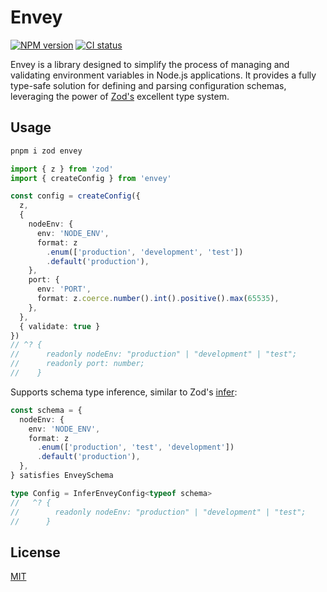 # Envey

[![NPM version](https://img.shields.io/npm/v/envey)](https://www.npmjs.com/package/envey)
[![CI status](https://github.com/samialdury/envey/actions/workflows/ci.yaml/badge.svg)](https://github.com/samialdury/envey/actions/workflows/ci.yaml)

Envey is a library designed to simplify the process of managing and validating environment variables in Node.js applications. It provides a fully type-safe solution for defining and parsing configuration schemas, leveraging the power of [Zod's](https://zod.dev/) excellent type system.

## Usage

```sh
pnpm i zod envey
```

```ts
import { z } from 'zod'
import { createConfig } from 'envey'

const config = createConfig({
  z,
  {
    nodeEnv: {
      env: 'NODE_ENV',
      format: z
        .enum(['production', 'development', 'test'])
        .default('production'),
    },
    port: {
      env: 'PORT',
      format: z.coerce.number().int().positive().max(65535),
    },
  },
  { validate: true }
})
// ^? {
//      readonly nodeEnv: "production" | "development" | "test";
//      readonly port: number;
//    }
```

Supports schema type inference, similar to Zod's [infer](https://zod.dev/?id=type-inference):

```ts
const schema = {
  nodeEnv: {
    env: 'NODE_ENV',
    format: z
      .enum(['production', 'test', 'development'])
      .default('production'),
  },
} satisfies EnveySchema

type Config = InferEnveyConfig<typeof schema>
//   ^? {
//        readonly nodeEnv: "production" | "development" | "test";
//      }
```

## License

[MIT](LICENSE)
